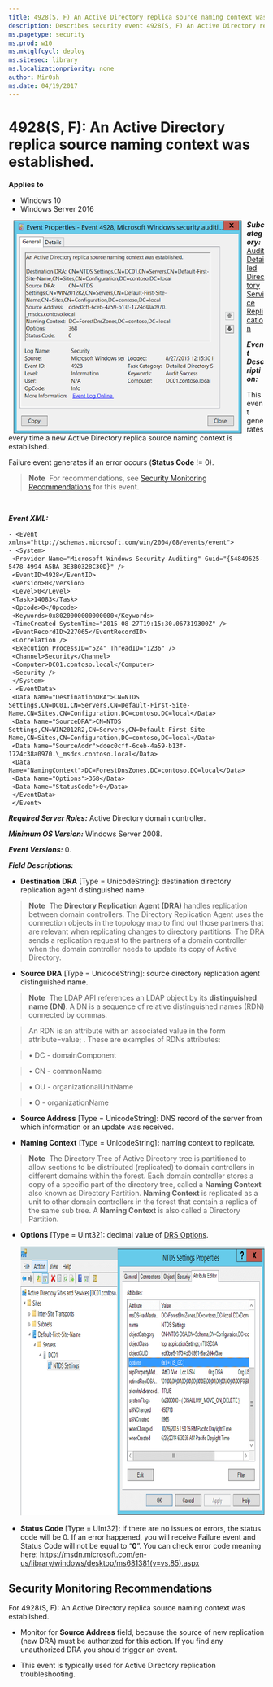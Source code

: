 ```yaml
---
title: 4928(S, F) An Active Directory replica source naming context was established. (Windows 10)
description: Describes security event 4928(S, F) An Active Directory replica source naming context was established.
ms.pagetype: security
ms.prod: w10
ms.mktglfcycl: deploy
ms.sitesec: library
ms.localizationpriority: none
author: Mir0sh
ms.date: 04/19/2017
---
```


# 4928(S, F): An Active Directory replica source naming context was established.

**Applies to**
-   Windows 10
-   Windows Server 2016


<img src="images/event-4928.png" alt="Event 4928 illustration" width="449" height="419" hspace="10" align="left" />

***Subcategory:***&nbsp;[Audit Detailed Directory Service Replication](audit-detailed-directory-service-replication.md)

***Event Description:***

This event generates every time a new Active Directory replica source naming context is established.

Failure event generates if an error occurs (**Status Code** != 0).

> **Note**&nbsp;&nbsp;For recommendations, see [Security Monitoring Recommendations](#security-monitoring-recommendations) for this event.

<br clear="all">

***Event XML:***
```
- <Event xmlns="http://schemas.microsoft.com/win/2004/08/events/event">
- <System>
 <Provider Name="Microsoft-Windows-Security-Auditing" Guid="{54849625-5478-4994-A5BA-3E3B0328C30D}" /> 
 <EventID>4928</EventID> 
 <Version>0</Version> 
 <Level>0</Level> 
 <Task>14083</Task> 
 <Opcode>0</Opcode> 
 <Keywords>0x8020000000000000</Keywords> 
 <TimeCreated SystemTime="2015-08-27T19:15:30.067319300Z" /> 
 <EventRecordID>227065</EventRecordID> 
 <Correlation /> 
 <Execution ProcessID="524" ThreadID="1236" /> 
 <Channel>Security</Channel> 
 <Computer>DC01.contoso.local</Computer> 
 <Security /> 
 </System>
- <EventData>
 <Data Name="DestinationDRA">CN=NTDS Settings,CN=DC01,CN=Servers,CN=Default-First-Site-Name,CN=Sites,CN=Configuration,DC=contoso,DC=local</Data> 
 <Data Name="SourceDRA">CN=NTDS Settings,CN=WIN2012R2,CN=Servers,CN=Default-First-Site-Name,CN=Sites,CN=Configuration,DC=contoso,DC=local</Data> 
 <Data Name="SourceAddr">ddec0cff-6ceb-4a59-b13f-1724c38a0970.\_msdcs.contoso.local</Data> 
 <Data Name="NamingContext">DC=ForestDnsZones,DC=contoso,DC=local</Data> 
 <Data Name="Options">368</Data> 
 <Data Name="StatusCode">0</Data> 
 </EventData>
 </Event>

```

***Required Server Roles:*** Active Directory domain controller.

***Minimum OS Version:*** Windows Server 2008.

***Event Versions:*** 0.

***Field Descriptions:***

-   **Destination DRA** \[Type = UnicodeString\]: destination directory replication agent distinguished name.

> **Note**&nbsp;&nbsp;The **Directory Replication Agent (DRA)** handles replication between domain controllers. The Directory Replication Agent uses the connection objects in the topology map to find out those partners that are relevant when replicating changes to directory partitions. The DRA sends a replication request to the partners of a domain controller when the domain controller needs to update its copy of Active Directory.

-   **Source DRA** \[Type = UnicodeString\]: source directory replication agent distinguished name.

> **Note**&nbsp;&nbsp;The LDAP API references an LDAP object by its **distinguished name (DN)**. A DN is a sequence of relative distinguished names (RDN) connected by commas.

> An RDN is an attribute with an associated value in the form attribute=value; . These are examples of RDNs attributes:

> • DC - domainComponent

> • CN - commonName

> • OU - organizationalUnitName

> • O - organizationName

-   **Source Address** \[Type = UnicodeString\]: DNS record of the server from which information or an update was received.

-   **Naming Context** \[Type = UnicodeString\]**:** naming context to replicate.

> **Note**&nbsp;&nbsp;The Directory Tree of Active Directory tree is partitioned to allow sections to be distributed (replicated) to domain controllers in different domains within the forest. Each domain controller stores a copy of a specific part of the directory tree, called a **Naming Context** also known as Directory Partition. **Naming Context** is replicated as a unit to other domain controllers in the forest that contain a replica of the same sub tree. A **Naming Context** is also called a Directory Partition.

-   **Options** \[Type = UInt32\]: decimal value of [DRS Options](https://msdn.microsoft.com/en-us/library/cc228477.aspx).

    <img src="images/ad-sites-and-services.png" alt="Directory Replication Service options in AD Sites and Services" width="890" height="529" />

-   **Status Code** \[Type = UInt32\]**:** if there are no issues or errors, the status code will be 0. If an error happened, you will receive Failure event and Status Code will not be equal to “**0**”. You can check error code meaning here: <https://msdn.microsoft.com/en-us/library/windows/desktop/ms681381(v=vs.85).aspx>

## Security Monitoring Recommendations

For 4928(S, F): An Active Directory replica source naming context was established.

-   Monitor for **Source Address** field, because the source of new replication (new DRA) must be authorized for this action. If you find any unauthorized DRA you should trigger an event.

-   This event is typically used for Active Directory replication troubleshooting.

